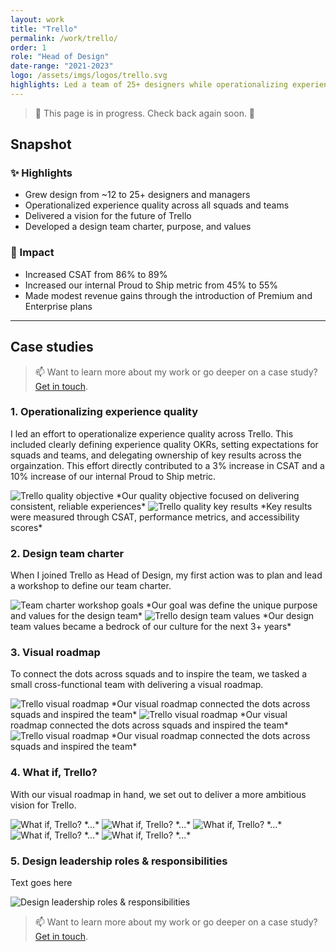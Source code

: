 ```yaml
---
layout: work
title: "Trello"
permalink: /work/trello/
order: 1
role: "Head of Design"
date-range: "2021-2023"
logo: /assets/imgs/logos/trello.svg
highlights: Led a team of 25+ designers while operationalizing experience quality across the organization.
---
```

> 🚧 This page is in progress. Check back again soon. 🚧

## Snapshot
### ✨ Highlights
- Grew design from ~12 to 25+ designers and managers
- Operationalized experience quality across all squads and teams
- Delivered a vision for the future of Trello
- Developed a design team charter, purpose, and values

### 🎯 Impact
- Increased CSAT from 86% to 89%
- Increased our internal Proud to Ship metric from 45% to 55%
- Made modest revenue gains through the introduction of Premium and Enterprise plans

---

## Case studies

> 📫 Want to learn more about my work or go deeper on a case study? <a href="mailto:liam@liamgreig.com">Get in touch</a>.

### 1. Operationalizing experience quality
I led an effort to operationalize experience quality across Trello. This included clearly defining experience quality OKRs, setting expectations for squads and teams, and delegating ownership of key results across the orgainzation. This effort directly contributed to a 3% increase in CSAT and a 10% increase of our internal Proud to Ship metric.

<img src="/assets/work/trello/Trello02.png" alt="Trello quality objective">
*Our quality objective focused on delivering consistent, reliable experiences*

<img src="/assets/work/trello/Trello03.png" alt="Trello quality key results">
*Key results were measured through CSAT, performance metrics, and accessibility scores*

### 2. Design team charter
When I joined Trello as Head of Design, my first action was to plan and lead a workshop to define our team charter.

<img src="/assets/work/trello/Trello04.png" alt="Team charter workshop goals">
*Our goal was define the unique purpose and values for the design team*

<img src="/assets/work/trello/Trello05.png" alt="Trello design team values">
*Our design team values became a bedrock of our culture for the next 3+ years*

### 3. Visual roadmap
To connect the dots across squads and to inspire the team, we tasked a small cross-functional team with delivering a visual roadmap.

<img src="/assets/work/trello/Trello06.png" alt="Trello visual roadmap">
*Our visual roadmap connected the dots across squads and inspired the team*

<img src="/assets/work/trello/Trello07.png" alt="Trello visual roadmap">
*Our visual roadmap connected the dots across squads and inspired the team*

<img src="/assets/work/trello/Trello08.png" alt="Trello visual roadmap">
*Our visual roadmap connected the dots across squads and inspired the team*

### 4. What if, Trello?
With our visual roadmap in hand, we set out to deliver a more ambitious vision for Trello.

<img src="/assets/work/trello/Trello09.png" alt="What if, Trello?">
*...*

<img src="/assets/work/trello/Trello10.png" alt="What if, Trello?">
*...*

<img src="/assets/work/trello/Trello11.png" alt="What if, Trello?">
*...*

<img src="/assets/work/trello/Trello12.png" alt="What if, Trello?">
*...*

<img src="/assets/work/trello/Trello13.png" alt="What if, Trello?">
*...*

### 5. Design leadership roles & responsibilities
Text goes here

<img src="/assets/work/trello/Trello14.png" alt="Design leadership roles & responsibilities">

> 📫 Want to learn more about my work or go deeper on a case study? <a href="mailto:liam@liamgreig.com">Get in touch</a>.

